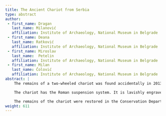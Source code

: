 ```yaml
---
title: The Ancient Chariot from Serbia
type: abstract
author:
 - first_name: Dragan
   last_name: Milanović
   affiliation: Institute of Archaeology, National Museum in Belgrade
 - first_name: Deana
   last_name: Ratković
   affiliation: Institute of Archaeology, National Museum in Belgrade
 - first_name: Miroslav
   last_name:  Petelin
   affiliation: Institute of Archaeology, National Museum in Belgrade
 - first_name: Milan
   last_name: Čolović
   affiliation: Institute of Archaeology, National Museum in Belgrade
abstract: |
    The remains of a two-wheeled chariot was found accidentally in 2013 during work on the highway running between Niš and Dimitrovgrad in southeastern Serbia, at the Mađilka site near the village of Staničenje. More than forty iron objects, richly decorated, were discovered at a depth of about 6.5 meters during the mechanical removal of the southern half of a hillock on the right bank of the Nišava River. Right next to these items, partial skeletal remains of two horses were found. Archaeological investigation of the site revealed an elevated mound, 5 meters high and approximately circular, with a diameter of around 40 meters.

    The chariot has the Roman suspension system. It is lavishly engraved with floral decoration made of inlaid brass and presents a work of art with high artistic value. The finds are dated to the first century AD (by radiocarbon method) and may be associated with the burial of a person of high social status.

    The remains of the chariot were restored in the Conservation Department of the National Museum in Belgrade, and a reconstruction model of this unique ancient chariot was simultaneously built.
weight: 611
---
```

